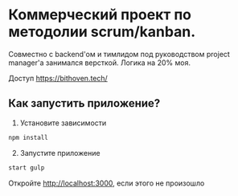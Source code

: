 # Коммерческий проект по методолии scrum/kanban.

Совместно с backend'ом и тимлидом под руководством project manager'а занимался версткой. 
Логика на 20% моя.

Доступ https://bithoven.tech/

## Как запустить приложение?

1. Установите зависимости

```sh
npm install
```

2. Запустите приложение

```sh
start gulp
```

Откройте [http://localhost:3000](http://localhost:1234/), если этого не произошло


